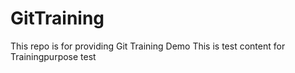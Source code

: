 # GitTraining
This repo is for providing Git Training Demo
This is test content for Trainingpurpose test